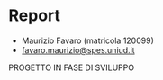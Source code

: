 # Report

- Maurizio Favaro (matricola 120099)
- favaro.maurizio@spes.uniud.it

PROGETTO IN FASE DI SVILUPPO
